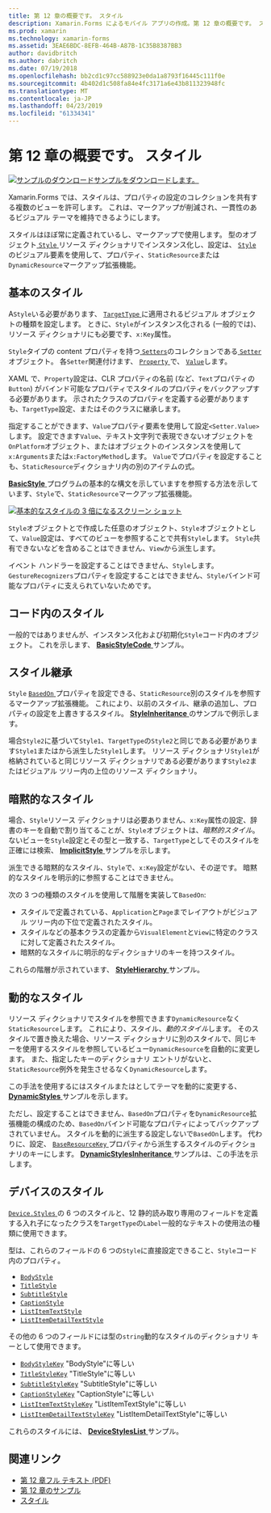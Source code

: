 ```yaml
---
title: 第 12 章の概要です。 スタイル
description: Xamarin.Forms によるモバイル アプリの作成。第 12 章の概要です。 スタイル
ms.prod: xamarin
ms.technology: xamarin-forms
ms.assetid: 3EAE6BDC-8EFB-464B-A87B-1C35B8387BB3
author: davidbritch
ms.author: dabritch
ms.date: 07/19/2018
ms.openlocfilehash: bb2cd1c97cc588923e0da1a8793f16445c111f0e
ms.sourcegitcommit: 4b402d1c508fa84e4fc3171a6e43b811323948fc
ms.translationtype: MT
ms.contentlocale: ja-JP
ms.lasthandoff: 04/23/2019
ms.locfileid: "61334341"
---
```

# <a name="summary-of-chapter-12-styles"></a>第 12 章の概要です。 スタイル

[![サンプルのダウンロード](~/media/shared/download.png)サンプルをダウンロードします。](https://github.com/xamarin/xamarin-forms-book-samples/tree/master/Chapter12)

Xamarin.Forms では、スタイルは、プロパティの設定のコレクションを共有する複数のビューを許可します。 これは、マークアップが削減され、一貫性のあるビジュアル テーマを維持できるようにします。

スタイルはほぼ常に定義されているし、マークアップで使用します。 型のオブジェクト[ `Style` ](xref:Xamarin.Forms.Style)リソース ディクショナリでインスタンス化し、設定は、 [ `Style` ](xref:Xamarin.Forms.VisualElement.Style)のビジュアル要素を使用して、プロパティ、`StaticResource`または`DynamicResource`マークアップ拡張機能。

## <a name="the-basic-style"></a>基本のスタイル

A`Style`いる必要があります、 [ `TargetType` ](xref:Xamarin.Forms.Style.TargetType)に適用されるビジュアル オブジェクトの種類を設定します。 ときに、`Style`がインスタンス化される (一般的では)、リソース ディクショナリにも必要です、`x:Key`属性。

`Style`タイプの content プロパティを持つ[ `Setters`](xref:Xamarin.Forms.Style.Setters)のコレクションである[ `Setter` ](xref:Xamarin.Forms.Setter)オブジェクト。 各`Setter`関連付けます、 [ `Property` ](xref:Xamarin.Forms.Setter.Property)で、 [ `Value`](xref:Xamarin.Forms.Setter.Value)します。

XAML で、`Property`設定は、CLR プロパティの名前 (など、`Text`プロパティの`Button`) がバインド可能なプロパティでスタイルのプロパティをバックアップする必要があります。 示されたクラスのプロパティを定義する必要がありますも、`TargetType`設定、またはそのクラスに継承します。

指定することができます、`Value`プロパティ要素を使用して設定`<Setter.Value>`します。 設定できます`Value`、テキスト文字列で表現できないオブジェクトを`OnPlatform`オブジェクト、またはオブジェクトのインスタンスを使用して`x:Arguments`または`x:FactoryMethod`します。 `Value`でプロパティを設定することも、`StaticResource`ディクショナリ内の別のアイテムの式。

[ **BasicStyle** ](https://github.com/xamarin/xamarin-forms-book-samples/tree/master/Chapter12/BasicStyle)プログラムの基本的な構文を示していますを参照する方法を示しています、`Style`で、`StaticResource`マークアップ拡張機能。

[![基本的なスタイルの 3 倍になるスクリーン ショット](images/ch12fg01-small.png "の基本的なスタイル")](images/ch12fg01-large.png#lightbox "の基本的なスタイル")

`Style`オブジェクトとで作成した任意のオブジェクト、`Style`オブジェクトとして、`Value`設定は、すべてのビューを参照することで共有`Style`します。 `Style`共有できないなどを含めることはできません、`View`から派生します。

イベント ハンドラーを設定することはできません、`Style`します。 `GestureRecognizers`プロパティを設定することはできません、`Style`バインド可能なプロパティに支えられていないためです。

## <a name="styles-in-code"></a>コード内のスタイル

一般的ではありませんが、インスタンス化および初期化`Style`コード内のオブジェクト。 これを示します、 [ **BasicStyleCode** ](https://github.com/xamarin/xamarin-forms-book-samples/tree/master/Chapter12/BasicStyleCode)サンプル。

## <a name="style-inheritance"></a>スタイル継承

`Style` [ `BasedOn` ](xref:Xamarin.Forms.Style.BasedOn)プロパティを設定できる、`StaticResource`別のスタイルを参照するマークアップ拡張機能。 これにより、以前のスタイル、継承の追加し、プロパティの設定を上書きするスタイル。 [ **StyleInheritance** ](https://github.com/xamarin/xamarin-forms-book-samples/tree/master/Chapter12/StyleInheritance)のサンプルで例示します。

場合`Style2`に基づいて`Style1`、`TargetType`の`Style2`と同じである必要があります`Style1`またはから派生した`Style1`します。 リソース ディクショナリ`Style1`が格納されていると同じリソース ディクショナリである必要があります`Style2`またはビジュアル ツリー内の上位のリソース ディクショナリ。

## <a name="implicit-styles"></a>暗黙的なスタイル

場合、`Style`リソース ディクショナリは必要ありません、`x:Key`属性の設定、辞書のキーを自動で割り当てることが、`Style`オブジェクトは、*暗黙的スタイル*。 ないビューを`Style`設定とその型と一致する、`TargetType`としてそのスタイルを正確には検索、 [ **ImplicitStyle** ](https://github.com/xamarin/xamarin-forms-book-samples/tree/master/Chapter12/ImplicitStyle)サンプルを示します。

派生できる暗黙的なスタイル、`Style`で、`x:Key`設定がない、その逆です。 暗黙的なスタイルを明示的に参照することはできません。

次の 3 つの種類のスタイルを使用して階層を実装して`BasedOn`:

- スタイルで定義されている、`Application`と`Page`までレイアウトがビジュアル ツリー内の下位で定義されたスタイル。
- スタイルなどの基本クラスの定義から`VisualElement`と`View`に特定のクラスに対して定義されたスタイル。
- 暗黙的なスタイルに明示的なディクショナリのキーを持つスタイル。

これらの階層が示されています、 [ **StyleHierarchy** ](https://github.com/xamarin/xamarin-forms-book-samples/tree/master/Chapter12/StyleHierarchy)サンプル。

## <a name="dynamic-styles"></a>動的なスタイル

リソース ディクショナリでスタイルを参照できます`DynamicResource`なく`StaticResource`します。 これにより、スタイル、*動的スタイル*します。 そのスタイルで置き換えた場合、リソース ディクショナリに別のスタイルで、同じキーを使用するスタイルを参照しているビュー`DynamicResource`を自動的に変更します。 また、指定したキーのディクショナリ エントリがないと、`StaticResource`例外を発生させるなく`DynamicResource`します。

この手法を使用するにはスタイルまたはとしてテーマを動的に変更する、 [ **DynamicStyles** ](https://github.com/xamarin/xamarin-forms-book-samples/tree/master/Chapter12/DynamicStyles)サンプルを示します。

ただし、設定することはできません、`BasedOn`プロパティを`DynamicResource`拡張機能の構成のため、`BasedOn`バインド可能なプロパティによってバックアップされていません。 スタイルを動的に派生する設定しないで`BasedOn`します。 代わりに、設定、 [ `BaseResourceKey` ](xref:Xamarin.Forms.Style.BaseResourceKey)プロパティから派生するスタイルのディクショナリのキーにします。 [ **DynamicStylesInheritance** ](https://github.com/xamarin/xamarin-forms-book-samples/tree/master/Chapter12/DynaStylesInh)サンプルは、この手法を示します。

## <a name="device-styles"></a>デバイスのスタイル

[ `Device.Styles` ](xref:Xamarin.Forms.Device.Styles)の 6 つのスタイルと、12 静的読み取り専用のフィールドを定義する入れ子になったクラスを`TargetType`の`Label`一般的なテキストの使用法の種類に使用できます。

型は、これらのフィールドの 6 つの`Style`に直接設定できること、`Style`コード内のプロパティ。

- [`BodyStyle`](xref:Xamarin.Forms.Device.Styles.BodyStyle)
- [`TitleStyle`](xref:Xamarin.Forms.Device.Styles.TitleStyle)
- [`SubtitleStyle`](xref:Xamarin.Forms.Device.Styles.SubtitleStyle)
- [`CaptionStyle`](xref:Xamarin.Forms.Device.Styles.CaptionStyle)
- [`ListItemTextStyle`](xref:Xamarin.Forms.Device.Styles.ListItemTextStyle)
- [`ListItemDetailTextStyle`](xref:Xamarin.Forms.Device.Styles.ListItemDetailTextStyle)

その他の 6 つのフィールドには型の`string`動的なスタイルのディクショナリ キーとして使用できます。

- [`BodyStyleKey`](xref:Xamarin.Forms.Device.Styles.BodyStyleKey) "BodyStyle"に等しい
- [`TitleStyleKey`](xref:Xamarin.Forms.Device.Styles.TitleStyleKey) "TitleStyle"に等しい
- [`SubtitleStyleKey`](xref:Xamarin.Forms.Device.Styles.SubtitleStyleKey) "SubtitleStyle"に等しい
- [`CaptionStyleKey`](xref:Xamarin.Forms.Device.Styles.CaptionStyleKey) "CaptionStyle"に等しい
- [`ListItemTextStyleKey`](xref:Xamarin.Forms.Device.Styles.ListItemTextStyleKey) "ListItemTextStyle"に等しい
- [`ListItemDetailTextStyleKey`](xref:Xamarin.Forms.Device.Styles.ListItemDetailTextStyleKey) "ListItemDetailTextStyle"に等しい

これらのスタイルには、 [ **DeviceStylesList** ](https://github.com/xamarin/xamarin-forms-book-samples/tree/master/Chapter12/DeviceStylesList)サンプル。

## <a name="related-links"></a>関連リンク

- [第 12 章フル テキスト (PDF)](https://download.xamarin.com/developer/xamarin-forms-book/XamarinFormsBook-Ch12-Apr2016.pdf)
- [第 12 章のサンプル](https://github.com/xamarin/xamarin-forms-book-samples/tree/master/Chapter12)
- [スタイル](~/xamarin-forms/user-interface/styles/index.md)
